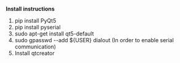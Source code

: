 **Install instructions**
1. pip install PyQt5
1. pip install pyserial
1. sudo apt-get install qt5-default
1. sudo gpasswd --add ${USER} dialout (In order to enable serial communication)
1. Install qtcreator
